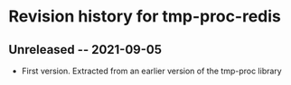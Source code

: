 # Revision history for tmp-proc-redis

## Unreleased -- 2021-09-05

* First version. Extracted from an earlier version of the tmp-proc library
